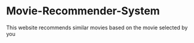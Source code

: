 # Movie-Recommender-System
This website recommends similar movies based on the movie selected by you
